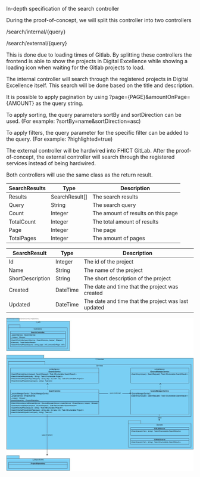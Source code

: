 In-depth specification of the search controller

During the proof-of-concept, we will split this controller into two controllers

/search/internal/{query}

/search/external/{query}

This is done due to loading times of Gitlab.
By splitting these controllers the frontend is able to show the projects in Digital Excellence while showing a loading icon when waiting for the Gitlab projects to load.

The internal controller will search through the registered projects in Digital Excellence itself. This search will be done based on the title and description.

It is possible to apply pagination by using ?page={PAGE}&amountOnPage={AMOUNT} as the query string.

To apply sorting, the query parameters sortBy and sortDirection can be used. (For example: ?sortBy=name&sortDirection=asc)

To apply filters, the query parameter for the specific filter can be added to the query. (For example: ?highlighted=true)


The external controller will be hardwired into FHICT GitLab.
After the proof-of-concept, the external controller will search through the registered services instead of being hardwired.



Both controllers will use the same class as the return result.

| SearchResults | Type           | Description                        |
| ------------- | -------------- | ---------------------------------- |
| Results       | SearchResult[] | The search results                 |
| Query         | String         | The search query                   |
| Count         | Integer        | The amount of results on this page |
| TotalCount    | Integer        | The total amount of results        |
| Page          | Integer        | The page                           |
| TotalPages    | Integer        | The amount of pages                |



| SearchResult | Type | Description |
| ------ | ------ | ------ |
| Id | Integer | The id of the project |
| Name | String | The name of the project |
| ShortDescription | String | The short description of the project |
| Created | DateTime | The date and time that the project was created |
| Updated | DateTime | The date and time that the project was last updated |

![Class_Diagram2](uploads/e17bc012e3fa941b748b0bfb96f90264/Class_Diagram2.jpg)
